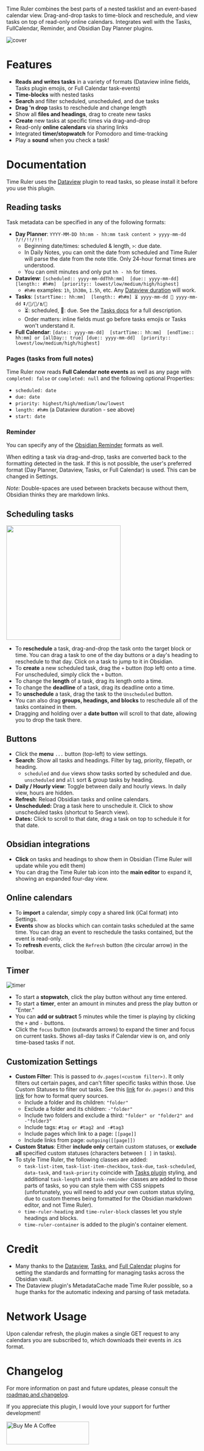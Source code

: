 Time Ruler combines the best parts of a nested tasklist and an event-based calendar view. Drag-and-drop tasks to time-block and reschedule, and view tasks on top of read-only online calendars. Integrates well with the Tasks, FullCalendar, Reminder, and Obsidian Day Planner plugins.

![cover](assets/time-ruler-cover.png)

# Features
- **Reads and writes tasks** in a variety of formats (Dataview inline fields, Tasks plugin emojis, or Full Calendar task-events)
- **Time-blocks** with nested tasks
- **Search** and filter scheduled, unscheduled, and due tasks 
- **Drag 'n drop** tasks to reschedule and change length
- Show all **files and headings**, drag to create new tasks
- **Create** new tasks at specific times via drag-and-drop
- Read-only **online calendars** via sharing links
- Integrated **timer/stopwatch** for Pomodoro and time-tracking
- Play a **sound** when you check a task!

# Documentation
Time Ruler uses the [Dataview](obsidian://show-plugin?id=dataview) plugin to read tasks, so please install it before you use this plugin.

## Reading tasks
Task metadata can be specified in any of the following formats:
- **Day Planner**: `YYYY-MM-DD hh:mm - hh:mm task content > yyyy-mm-dd ?/!/!!/!!!`
  - Beginning date/times: scheduled & length, `>`: due date.
  - In Daily Notes, you can omit the date from scheduled and Time Ruler will parse the date from the note title. Only 24-hour format times are understood. 
  - You can omit minutes and only put `hh - hh` for times.
- **Dataview**: `[scheduled:: yyyy-mm-ddThh:mm]  [due:: yyyy-mm-dd]  [length:: #h#m]  [priority:: lowest/low/medium/high/highest]`
  - `#h#m` examples: `1h`, `1h30m`, `1.5h`, etc. Any [Dataview duration](https://blacksmithgu.github.io/obsidian-dataview/annotation/types-of-metadata/#duration) will work.
- **Tasks**: `[startTime:: hh:mm]  [length:: #h#m] ⏳ yyyy-mm-dd 📅 yyyy-mm-dd ⏬/🔽/🔼/⏫/🔺`
  - ⏳: scheduled, 📅: due. See the [Tasks docs](https://publish.obsidian.md/tasks/Getting+Started/Dates) for a full description.
  - Order matters: inline fields must go before tasks emojis or Tasks won't understand it.
- **Full Calendar**: `[date:: yyyy-mm-dd]  [startTime:: hh:mm]  [endTime:: hh:mm] or [allDay:: true] [due:: yyyy-mm-dd]  [priority:: lowest/low/medium/high/highest]`


### Pages (tasks from full notes)
Time Ruler now reads **Full Calendar note events** as well as any page with `completed: false` or `completed: null` and the following optional Properties:
- `scheduled: date`
- `due: date`
- `priority: highest/high/medium/low/lowest`
- `length: #h#m` (a Dataview duration - see above)
- `start: date`

### Reminder
You can specify any of the [Obsidian Reminder](https://obsidian-reminder.cf/guide/set-reminders.html#reminder-format) formats as well. 

When editing a task via drag-and-drop, tasks are converted back to the formatting detected in the task. If this is not possible, the user's preferred format (Day Planner, Dataview, Tasks, or Full Calendar) is used. This can be changed in Settings. 

*Note:* Double-spaces are used between brackets because without them, Obsidian thinks they are markdown links.

## Scheduling tasks

<img src="assets/dragging-example.gif" width="300" />

- To **reschedule** a task, drag-and-drop the task onto the target block or time. You can drag a task to one of the day buttons or a day's heading to reschedule to that day. Click on a task to jump to it in Obsidian.
- To **create** a new scheduled task, drag the `+` button (top left) onto a time. For unscheduled, simply click the `+` button.
- To change the **length** of a task, drag its length onto a time.
- To change the **deadline** of a task, drag its deadline onto a time.
- To **unschedule** a task, drag the task to the `Unscheduled` button.
- You can also drag **groups, headings, and blocks** to reschedule all of the tasks contained in them.
- Dragging and holding over a **date button** will scroll to that date, allowing you to drop the task there.

## Buttons

- Click the **menu** `...` button (top-left) to view settings.
- **Search**: Show all tasks and headings. Filter by tag, priority, filepath, or heading. 
  - `scheduled` and `due` views show tasks sorted by scheduled and due. `unscheduled` and `all` sort & group tasks by heading.
- **Daily / Hourly view**: Toggle between daily and hourly views. In daily view, hours are hidden. 
- **Refresh**: Reload Obsidian tasks and online calendars.
- **Unscheduled:** Drag a task here to unschedule it. Click to show unscheduled tasks (shortcut to Search view).
- **Dates:** Click to scroll to that date, drag a task on top to schedule it for that date.

## Obsidian integrations
- **Click** on tasks and headings to show them in Obsidian (Time Ruler will update while you edit them)
- You can drag the Time Ruler tab icon into the **main editor** to expand it, showing an expanded four-day view. 

## Online calendars
- To **import** a calendar, simply copy a shared link (iCal format) into Settings.
- **Events** show as blocks which can contain tasks scheduled at the same time. You can drag an event to reschedule the tasks contained, but the event is read-only. 
- To **refresh** events, click the `Refresh` button (the circular arrow) in the toolbar.

## Timer

![timer](assets/timer.png)

- To start a **stopwatch**, click the play button without any time entered.
- To start a **timer**, enter an amount in minutes and press the play button or "Enter."
- You can **add or subtract** 5 minutes while the timer is playing by clicking the `+` and `-` buttons. 
- Click the `focus` button (outwards arrows) to expand the timer and focus on current tasks. Shows all-day tasks if Calendar view is on, and only time-based tasks if not.

## Customization Settings
- **Custom Filter**: This is passed to `dv.pages(<custom filter>)`. It only filters out certain pages, and can't filter specific tasks within those. Use Custom Statuses to filter out tasks. See this [link](https://blacksmithgu.github.io/obsidian-dataview/api/code-reference/#dvpagessource) for `dv.pages()` and this [link](https://blacksmithgu.github.io/obsidian-dataview/reference/sources/) for how to format query sources.
  - Include a folder and its children: `"folder"`
  - Exclude a folder and its children: `-"folder"`
  - Include two folders and exclude a third: `"folder" or "folder2" and -"folder3"`
  - Include tags: `#tag or #tag2 and -#tag3`
  - Include pages which link to a page: `[[page]]`
  - Include links from page: `outgoing([[page]])`
- **Custom Status**: Either **include only** certain custom statuses, or **exclude all** specified custom statuses (characters between `[ ]` in tasks).
- To style Time Ruler, the following classes are added: 
  - `task-list-item`, `task-list-item-checkbox`, `task-due`, `task-scheduled`, `data-task`, and `task-priority` coincide with [Tasks plugin](https://publish.obsidian.md/tasks/Advanced/Styling) styling, and additional `task-length` and `task-reminder` classes are added to those parts of tasks, so you can style them with CSS snippets (unfortunately, you will need to add your own custom status styling, due to custom themes being formatted for the Obsidian markdown editor, and not Time Ruler).
  - `time-ruler-heading` and `time-ruler-block` classes let you style headings and blocks. 
  - `time-ruler-container` is added to the plugin's container element.

# Credit
- Many thanks to the [Dataview](obsidian://show-plugin?id=dataview), [Tasks](obsidian://show-plugin?id=obsidian-tasks-plugin), and [Full Calendar](obsidian://show-plugin?id=obsidian-full-calendar) plugins for setting the standards and formatting for managing tasks across the Obsidian vault.
- The Dataview plugin's MetadataCache made Time Ruler possible, so a huge thanks for the automatic indexing and parsing of task metadata.

# Network Usage
Upon calendar refresh, the plugin makes a single GET request to any calendars you are subscribed to, which downloads their events in .ics format. 

# Changelog
For more information on past and future updates, please consult the [roadmap and changelog](https://github.com/joshuatazrein/obsidian-time-ruler/blob/master/CHANGELOG.md).

If you appreciate this plugin, I would love your support for further development!

<a href="https://www.buymeacoffee.com/joshuatreinier" target="_blank"><img src="https://cdn.buymeacoffee.com/buttons/v2/default-blue.png" alt="Buy Me A Coffee" style="height: 60px !important;width: 217px !important;" ></a>
